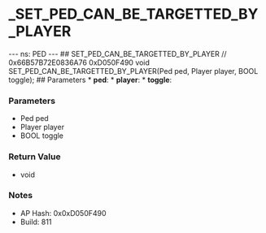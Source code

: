 # _SET_PED_CAN_BE_TARGETTED_BY_PLAYER

--- ns: PED --- ## SET_PED_CAN_BE_TARGETTED_BY_PLAYER  // 0x66B57B72E0836A76 0xD050F490 void SET_PED_CAN_BE_TARGETTED_BY_PLAYER(Ped ped, Player player, BOOL toggle);   ## Parameters * **ped**: * **player**: * **toggle**:

### Parameters
* Ped ped
* Player player
* BOOL toggle

### Return Value
* void

### Notes
* AP Hash: 0x0xD050F490
* Build: 811

